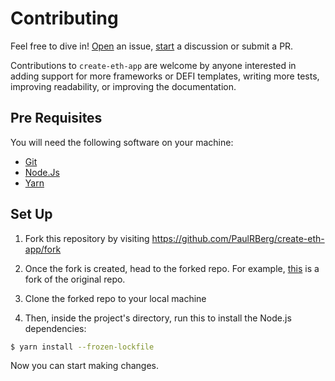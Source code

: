 # Contributing

Feel free to dive in! [Open](https://github.com/PaulRBerg/create-eth-app/issues/new/choose) an issue,
[start](https://github.com/PaulRBerg/create-eth-app/discussions/new/choose) a discussion or submit a PR.

Contributions to `create-eth-app` are welcome by anyone interested in adding support for more frameworks or DEFI templates, writing more tests, improving readability, or improving the documentation.

## Pre Requisites

You will need the following software on your machine:

- [Git](https://git-scm.com/downloads)
- [Node.Js](https://nodejs.org/en/download/)
- [Yarn](https://yarnpkg.com/)

## Set Up

1. Fork this repository by visiting https://github.com/PaulRBerg/create-eth-app/fork

2. Once the fork is created, head to the forked repo. For example, [this](https://github.com/robin-thomas/create-eth-app) is a fork of the original repo.

3. Clone the forked repo to your local machine

4. Then, inside the project's directory, run this to install the Node.js dependencies:

```bash
$ yarn install --frozen-lockfile
```

Now you can start making changes.
